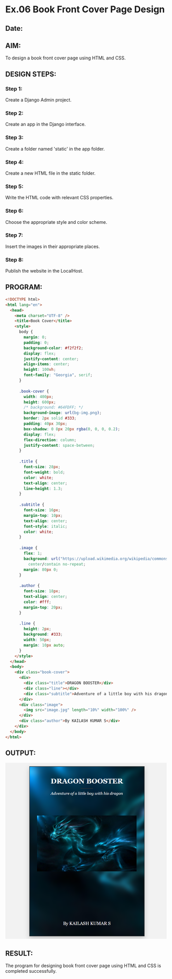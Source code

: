 # Ex.06 Book Front Cover Page Design
## Date:

## AIM:
To design a book front cover page using HTML and CSS.

## DESIGN STEPS:

### Step 1:
Create a Django Admin project.

### Step 2:
Create an app in the Django interface.

### Step 3:
Create a folder named 'static' in the app folder.

### Step 4:
Create a new HTML file in the static folder.

### Step 5:
Write the HTML code with relevant CSS properties.

### Step 6:
Choose the appropriate style and color scheme.

### Step 7:
Insert the images in their appropriate places.

### Step 8:
Publish the website in the LocalHost.

## PROGRAM:
```html
<!DOCTYPE html>
<html lang="en">
  <head>
    <meta charset="UTF-8" />
    <title>Book Cover</title>
    <style>
      body {
        margin: 0;
        padding: 0;
        background-color: #f2f2f2;
        display: flex;
        justify-content: center;
        align-items: center;
        height: 100vh;
        font-family: "Georgia", serif;
      }

      .book-cover {
        width: 400px;
        height: 600px;
        /* background: #64FDFF; */
        background-image: url(bg-img.png);
        border: 2px solid #333;
        padding: 40px 30px;
        box-shadow: 0 8px 20px rgba(0, 0, 0, 0.2);
        display: flex;
        flex-direction: column;
        justify-content: space-between;
      }

      .title {
        font-size: 28px;
        font-weight: bold;
        color: white;
        text-align: center;
        line-height: 1.3;
      }

      .subtitle {
        font-size: 16px;
        margin-top: 10px;
        text-align: center;
        font-style: italic;
        color: white;
      }

      .image {
        flex: 1;
        background: url("https://upload.wikimedia.org/wikipedia/commons/6/65/Simple_flowers_black_line_art.png")
          center/contain no-repeat;
        margin: 80px 0;
      }

      .author {
        font-size: 18px;
        text-align: center;
        color: #fff;
        margin-top: 20px;
      }

      .line {
        height: 2px;
        background: #333;
        width: 50px;
        margin: 10px auto;
      }
    </style>
  </head>
  <body>
    <div class="book-cover">
      <div>
        <div class="title">DRAGON BOOSTER</div>
        <div class="line"></div>
        <div class="subtitle">Adventure of a little boy with his dragon</div>
      </div>
      <div class="image">
        <img src="image.jpg" length="10%" width="100%" />
      </div>
      <div class="author">By KAILASH KUMAR S</div>
    </div>
  </body>
</html>
```

## OUTPUT:
![alt text](<Screenshot 2025-04-23 143654.png>)

## RESULT:
The program for designing book front cover page using HTML and CSS is completed successfully.
